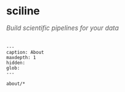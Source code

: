 # sciline

<span style="font-size:1.2em;font-style:italic;color:#5a5a5a">
  Build scientific pipelines for your data
  </br></br>
</span>

```{toctree}
---
caption: About
maxdepth: 1
hidden:
glob:
---

about/*
```
